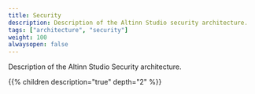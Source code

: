 ```yaml
---
title: Security
description: Description of the Altinn Studio security architecture.
tags: ["architecture", "security"]
weight: 100
alwaysopen: false
---
```


Description of the Altinn Studio Security architecture.

{{% children description="true" depth="2" %}}




